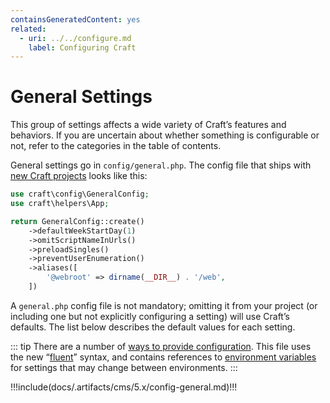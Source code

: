 ```yaml
---
containsGeneratedContent: yes
related:
  - uri: ../../configure.md
    label: Configuring Craft
---
```


# General Settings

This group of settings affects a wide variety of Craft’s features and behaviors. If you are uncertain about whether something is configurable or not, refer to the categories in the table of contents.

<!-- more -->

General settings go in `config/general.php`. The config file that ships with [new Craft projects](https://github.com/craftcms/craft/blob/5.x/config/general.php) looks like this:

```php
use craft\config\GeneralConfig;
use craft\helpers\App;

return GeneralConfig::create()
    ->defaultWeekStartDay(1)
    ->omitScriptNameInUrls()
    ->preloadSingles()
    ->preventUserEnumeration()
    ->aliases([
        '@webroot' => dirname(__DIR__) . '/web',
    ])
```

A `general.php` config file is not mandatory; omitting it from your project (or including one but not explicitly configuring a setting) will use Craft’s defaults. The list below describes the default values for each setting.

::: tip
There are a number of [ways to provide configuration](../../configure.md). This file uses the new “[fluent](../../configure.md#style-map-vs-fluent)” syntax, and contains references to [environment variables](../../configure.md#env) for settings that may change between environments.
:::

<!-- This section of the page is dynamically generated! Changes to the file below may be overwritten by automated tools. -->
!!!include(docs/.artifacts/cms/5.x/config-general.md)!!!
